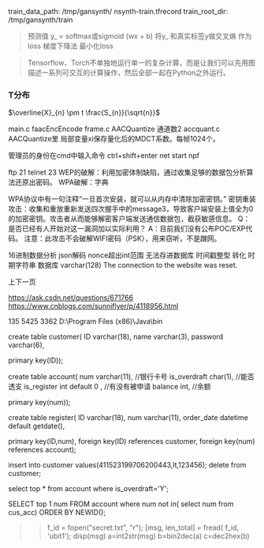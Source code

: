 

train_data_path: /tmp/gansynth/       nsynth-train.tfrecord
train_root_dir: /tmp/gansynth/train

>预测值 y_ = softmax或sigmoid (wx + b)
>将y_ 和真实标签y做交叉熵 作为loss
> 梯度下降法 最小化loss

>Tensorflow、Torch不单独地运行单一的复杂计算，而是让我们可以先用图描述一系列可交互的计算操作，然后全部一起在Python之外运行。

### T分布
$\overline{X}_{n} \pm t \frac{S_{n}}{\sqrt{n}}$

main.c faacEncEncode
frame.c AACQuantize 通道数2
accquant.c AACQuantize里 局部变量xi保存量化后的MDCT系数。每帧1024个。

管理员的身份在cmd中输入命令     ctrl+shift+enter      net start npf

ftp 21         telnet 23
WEP的破解：利用加密体制缺陷，通过收集足够的数据包分析算法还原出密码。 
WPA破解：字典

WPA协议中有一句注释“一旦首次安装，就可以从内存中清除加密密钥。”
密钥重装攻击：收集和重放重新发送四次握手中的message3，导致客户端安装上值全为0的加密密钥。攻击者从而能够解密客户端发送通信数据包，截获敏感信息。
Q：是否已经有人开始对这一漏洞加以实际利用？
A：目前我们没有公布POC/EXP代码。
注意：此攻击不会破解WIFI密码（PSK），用来窃听，不是蹭网。

16进制数据分析
json解码
nonce超出int范围 无法存进数据库
时间戳整型 转化 时期字符串
数据库 varchar(128)
The connection to the website was reset.

上下一页

https://ask.csdn.net/questions/671766
https://www.cnblogs.com/sunniflyer/p/4118956.html

135 5425 3362
D:\Program Files (x86)\Java\bin

create table customer(
ID varchar(18),
name varchar(3),
password varchar(6),

primary key(ID)); 

create table account(
num varchar(11),	//银行卡号
is_overdraft char(1),	//能否透支
is_register int default 0 ,	//有没有被申请
balance int,	//余额

primary key(num)); 

create table register(
ID varchar(18),
num varchar(11),
order_date datetime default getdate(),

primary key(ID,num),
foreign key(ID) references customer,
foreign key(num) references account);

insert into customer values(411523199706200443,lt,123456);
delete from customer;

select  top * from account
where  is_overdraft='Y';

SELECT top 1 num FROM  account where num not in( select num from cus_acc) ORDER BY NEWID();


>>f_id = fopen("secret.txt", "r");
>> [msg, len_total] = fread( f_id, 'ubit1');
>> disp(msg)
>>a=int2str(msg)
b=bin2dec(a)
c=dec2hex(b)

